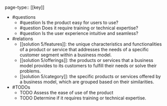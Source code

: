 page-type:: [[key]]
- #questions
	- #question Is the product easy for users to use?
	- #question Does it require training or technical expertise?
	- #question Is the user experience intuitive and seamless?
- #relations
	- [[solution 5/features]]: the unique characteristics and functionalities of a product or service that addresses the needs of a specific customer segment within a business model.
	- [[solution 5/offerings]]: the products or services that a business model provides to its customers to fulfill their needs or solve their problems.
	- [[solution 5/category]]: the specific products or services offered by a business model, which are grouped based on their similarities.
- #TODOs
	- TODO Assess the ease of use of the product
	- TODO  Determine if it requires training or technical expertise.






